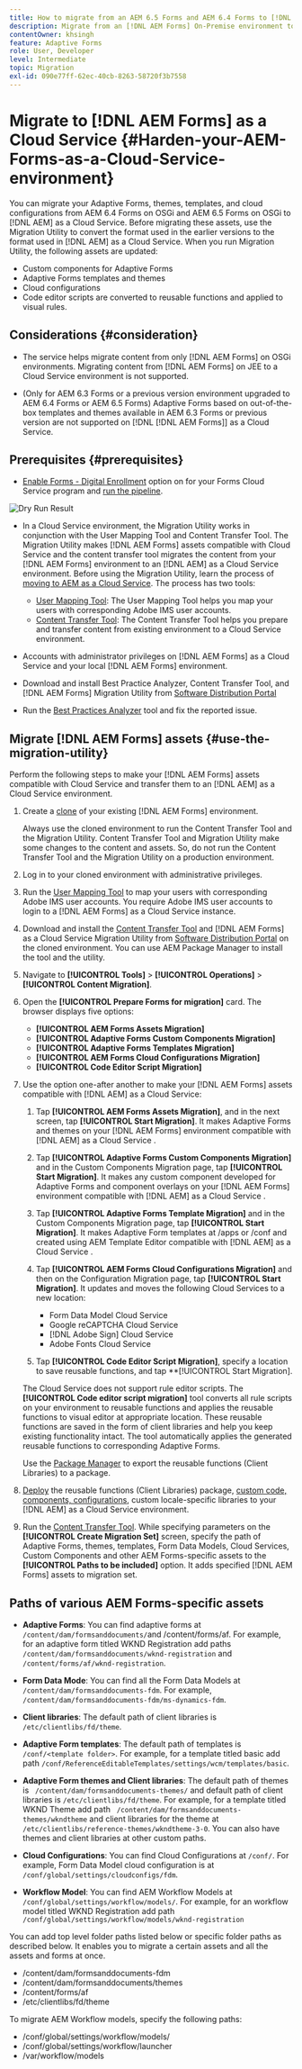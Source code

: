 ```yaml
---
title: How to migrate from an AEM 6.5 Forms and AEM 6.4 Forms to [!DNL AEM Forms] as a Cloud Service environment?
description: Migrate from an [!DNL AEM Forms] On-Premise environment to [!DNL AEM Forms] as a Cloud Service environment
contentOwner: khsingh
feature: Adaptive Forms
role: User, Developer
level: Intermediate
topic: Migration
exl-id: 090e77ff-62ec-40cb-8263-58720f3b7558
---
```

# Migrate to [!DNL AEM Forms] as a Cloud Service  {#Harden-your-AEM-Forms-as-a-Cloud-Service-environment}

You can migrate your Adaptive Forms, themes, templates, and cloud configurations from <!-- AEM 6.3 Forms--> AEM 6.4 Forms on OSGi and AEM 6.5 Forms on OSGi to [!DNL AEM] as a Cloud Service. Before migrating these assets, use the Migration Utility to convert the format used in the earlier versions to the format used in [!DNL AEM] as a Cloud Service. When you run Migration Utility, the following assets are updated:

* Custom components for Adaptive Forms
* Adaptive Forms templates and themes
* Cloud configurations
* Code editor scripts are converted to reusable functions and applied to visual rules.

## Considerations {#consideration}

* The service helps migrate content from only [!DNL AEM Forms] on OSGi environments. Migrating content from [!DNL AEM Forms] on JEE to a Cloud Service environment is not supported.

* (Only for AEM 6.3 Forms or a previous version environment upgraded to AEM 6.4 Forms or AEM 6.5 Forms) Adaptive Forms based on out-of-the-box templates and themes available in AEM 6.3 Forms or previous version are not supported on [!DNL [!DNL AEM Forms]] as a Cloud Service.

## Prerequisites {#prerequisites}

* [Enable Forms - Digital Enrollment](https://experienceleague.adobe.com/docs/experience-manager-cloud-manager/using/getting-started/setting-up-program.html?#editing-program) option on for your Forms Cloud Service program and [run the pipeline](https://experienceleague.adobe.com/docs/experience-manager-cloud-manager/using/how-to-use/deploying-code.html). 

![Dry Run Result](assets/enable-add-on.png)

* In a Cloud Service environment, the Migration Utility works in conjunction with the User Mapping Tool and Content Transfer Tool. The Migration Utility makes [!DNL AEM Forms] assets compatible with Cloud Service and the content transfer tool migrates the content from your [!DNL AEM Forms] environment to an [!DNL AEM] as a Cloud Service environment. Before using the Migration Utility, learn the process of [moving to AEM as a Cloud Service](https://experienceleague.adobe.com/docs/experience-manager-cloud-service/moving/home.html). The process has two tools:
  * [User Mapping Tool](https://experienceleague.adobe.com/docs/experience-manager-cloud-service/moving/cloud-migration/content-transfer-tool/using-user-mapping-tool.html?lang=en#cloud-migration): The User Mapping Tool helps you map your users with corresponding Adobe IMS user accounts. 
  * [Content Transfer Tool](https://experienceleague.adobe.com/docs/experience-manager-cloud-service/moving/cloud-migration/content-transfer-tool/overview-content-transfer-tool.html?#cloud-migration): The Content Transfer Tool helps you prepare and transfer content from existing environment to a Cloud Service environment.
* Accounts with administrator privileges on [!DNL AEM Forms] as a Cloud Service and your local [!DNL AEM Forms] environment.
* Download and install Best Practice Analyzer, Content Transfer Tool, and [!DNL AEM Forms] Migration Utility from [Software Distribution Portal](https://experience.adobe.com/#/downloads/content/software-distribution/en/aemcloud.html)

* Run the [Best Practices Analyzer](https://experienceleague.adobe.com/docs/experience-manager-cloud-service/moving/cloud-migration/best-practices-analyzer/overview-best-practices-analyzer.html?lang=en#cloud-migration) tool and fix the reported issue.

<!-- * Download the latest [compatibility package](https://experienceleague.adobe.com/docs/experience-manager-release-information/aem-release-updates/forms-updates/aem-forms-releases.html?lang=en#aem-65-forms-releases) for your [!DNL AEM Forms] version. -->

## Migrate [!DNL AEM Forms] assets  {#use-the-migration-utility}

Perform the following steps to make your [!DNL AEM Forms] assets compatible with Cloud Service and transfer them to an [!DNL AEM] as a Cloud Service environment.

1. Create a [clone](https://experienceleaguecommunities.adobe.com/t5/adobe-experience-manager/correct-method-to-clone-the-aem-environment/qaq-p/363487) of your existing [!DNL AEM Forms] environment.

    Always use the cloned environment to run the Content Transfer Tool and the Migration Utility. Content Transfer Tool and Migration Utility make some changes to the content and assets. So, do not run the Content Transfer Tool and the Migration Utility on a production environment.

1. Log in to your cloned environment with administrative privileges.

1. Run the [User Mapping Tool](https://experienceleague.adobe.com/docs/experience-manager-cloud-service/moving/cloud-migration/content-transfer-tool/using-user-mapping-tool.html?lang=en#cloud-migration) to map your users with corresponding Adobe IMS user accounts. You require Adobe IMS user accounts to login to a [!DNL AEM Forms] as a Cloud Service instance.

1. Download and install the [Content Transfer Tool](https://experienceleague.adobe.com/docs/experience-manager-cloud-service/moving/cloud-migration/content-transfer-tool/overview-content-transfer-tool.html?#cloud-migration) and [!DNL AEM Forms] as a Cloud Service Migration Utility from [Software Distribution Portal](https://experience.adobe.com/#/downloads/content/software-distribution/en/aemcloud.html) on the cloned environment. You can use AEM Package Manager to install the tool and the utility.

1. Navigate to **[!UICONTROL Tools]** > **[!UICONTROL Operations]** > **[!UICONTROL Content Migration]**.

1. Open the **[!UICONTROL Prepare Forms for migration]** card. The browser displays five options:
    * **[!UICONTROL AEM Forms Assets Migration]**
    * **[!UICONTROL Adaptive Forms Custom Components Migration]**
    * **[!UICONTROL Adaptive Forms Templates Migration]**
    * **[!UICONTROL AEM Forms Cloud Configurations Migration]**
    * **[!UICONTROL Code Editor Script Migration]**

1. Use the option one-after another to make your [!DNL AEM Forms] assets compatible with [!DNL AEM] as a Cloud Service:

    1. Tap **[!UICONTROL AEM Forms Assets Migration]**, and in the next screen, tap **[!UICONTROL Start Migration]**. It makes Adaptive Forms and themes on your [!DNL AEM Forms] environment compatible with [!DNL AEM] as a Cloud Service .

    1. Tap **[!UICONTROL Adaptive Forms Custom Components Migration]** and in the Custom Components Migration page, tap **[!UICONTROL Start Migration]**. It makes any custom component developed for Adaptive Forms and component overlays on your [!DNL AEM Forms] environment compatible with [!DNL AEM] as a Cloud Service .

    1. Tap **[!UICONTROL Adaptive Forms Template Migration]** and in the Custom Components Migration page, tap **[!UICONTROL Start Migration]**. It makes Adaptive Form templates at /apps or /conf and created using AEM Template Editor compatible with [!DNL AEM] as a Cloud Service .

    1. Tap **[!UICONTROL AEM Forms Cloud Configurations Migration]** and then on the Configuration Migration page, tap **[!UICONTROL Start Migration]**. It updates and moves the following Cloud Services to a new location:

        * Form Data Model Cloud Service
        * Google reCAPTCHA Cloud Service
        * [!DNL Adobe Sign] Cloud Service
        * Adobe Fonts Cloud Service

    1. Tap **[!UICONTROL Code Editor Script Migration]**, specify a location to save reusable functions, and tap **[!UICONTROL Start Migration].

    The Cloud Service does not support rule editor scripts. The **[!UICONTROL Code editor script migration]** tool converts all rule scripts on your environment to reusable functions and applies the reusable functions to visual editor at appropriate location. These reusable functions are saved in the form of client libraries and help you keep existing functionality intact. The tool automatically applies the generated reusable functions to corresponding Adaptive Forms.

    Use the [Package Manager](https://experienceleague.adobe.com/docs/experience-manager-65/administering/contentmanagement/package-manager.html?lang=en#contentmanagement) to export the reusable functions (Client Libraries) to a package.

1. [Deploy](https://experienceleague.adobe.com/docs/experience-manager-cloud-service/implementing/deploying/overview.html?lang=en#deploying-content-packages-via-cloud-manager-and-package-manager) the reusable functions (Client Libraries) package, [custom code, components, configurations](https://experienceleague.adobe.com/docs/experience-manager-learn/cloud-service/cloud-manager/devops/deploy-code.html#cloud-manager), custom locale-specific libraries to your [!DNL AEM] as a Cloud Service environment.

    <!-- 1. Install the latest [Compatibility Package](https://experienceleague.adobe.com/docs/experience-manager-cloud-service/moving/cloud-migration/content-transfer-tool/overview-content-transfer-tool.html?#cloud-migration) to your cloned [!DNL AEM Forms] environment. -->

1. Run the [Content Transfer Tool](https://experienceleague.adobe.com/docs/experience-manager-cloud-service/moving/cloud-migration/content-transfer-tool/overview-content-transfer-tool.html?#cloud-migration). While specifying parameters on the **[!UICONTROL Create Migration Set]** screen, specify the path of Adaptive Forms, themes, templates, Form Data Models, Cloud Services, Custom Components and other AEM Forms-specific assets to the **[!UICONTROL Paths to be included]** option. It adds specified [!DNL AEM Forms] assets to migration set. 

## Paths of various AEM Forms-specific assets 

* **Adaptive Forms**: You can find adaptive forms at `/content/dam/formsanddocuments/`and /content/forms/af. For example, for an adaptive form titled WKND Registration add paths `/content/dam/formsanddocuments/wknd-registration` and `/content/forms/af/wknd-registration`. 
* **Form Data Mode**: You can find all the Form Data Models at `/content/dam/formsanddocuments-fdm`. For example, `/content/dam/formsanddocuments-fdm/ms-dynamics-fdm`.

* **Client libraries**: The default path of client libraries is `/etc/clientlibs/fd/theme`. 

* **Adaptive Form templates**: The default path of templates is `/conf/<template folder>`. For example, for a template titled basic add path `/conf/ReferenceEditableTemplates/settings/wcm/templates/basic`.

* **Adaptive Form themes and Client libraries**: The default path of themes is ` /content/dam/formsanddocuments-themes/` and default path of client libraries is `/etc/clientlibs/fd/theme`. For example, for a template titled WKND Theme add path ` /content/dam/formsanddocuments-themes/wkndtheme` and client libraries for the theme at `/etc/clientlibs/reference-themes/wkndtheme-3-0`. You can also have themes and client libraries at other custom paths.

* **Cloud Configurations**: You can find Cloud Configurations at `/conf/`. For example, Form Data Model cloud configuration is at `/conf/global/settings/cloudconfigs/fdm`.

* **Workflow Model**: You can find AEM Workflow Models at `/conf/global/settings/workflow/models/`. For example, for an workflow model titled WKND Registration add path `/conf/global/settings/workflow/models/wknd-registration`

You can add top level folder paths listed below or specific folder paths as described below. It enables you to migrate a certain assets and all the assets and forms at once.

* /content/dam/formsanddocuments-fdm
* /content/dam/formsanddocuments/themes
* /content/forms/af
* /etc/clientlibs/fd/theme

To migrate AEM Workflow models, specify the following paths:

* /conf/global/settings/workflow/models/
* /conf/global/settings/workflow/launcher
* /var/workflow/models
